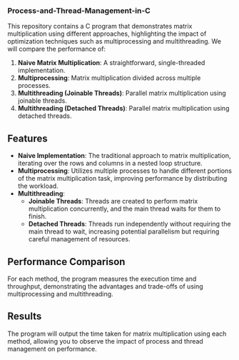 ### Process-and-Thread-Management-in-C
This repository contains a C program that demonstrates matrix multiplication using different approaches, highlighting the impact of optimization techniques such as multiprocessing and multithreading. We will compare the performance of:

1. **Naive Matrix Multiplication**: A straightforward, single-threaded implementation.
2. **Multiprocessing**: Matrix multiplication divided across multiple processes.
3. **Multithreading (Joinable Threads)**: Parallel matrix multiplication using joinable threads.
4. **Multithreading (Detached Threads)**: Parallel matrix multiplication using detached threads.

## Features

- **Naive Implementation**: The traditional approach to matrix multiplication, iterating over the rows and columns in a nested loop structure.
- **Multiprocessing**: Utilizes multiple processes to handle different portions of the matrix multiplication task, improving performance by distributing the workload.
- **Multithreading**:
  - **Joinable Threads**: Threads are created to perform matrix multiplication concurrently, and the main thread waits for them to finish.
  - **Detached Threads**: Threads run independently without requiring the main thread to wait, increasing potential parallelism but requiring careful management of resources.

## Performance Comparison

For each method, the program measures the execution time and throughput, demonstrating the advantages and trade-offs of using multiprocessing and multithreading.

## Results

The program will output the time taken for matrix multiplication using each method, allowing you to observe the impact of process and thread management on performance.

